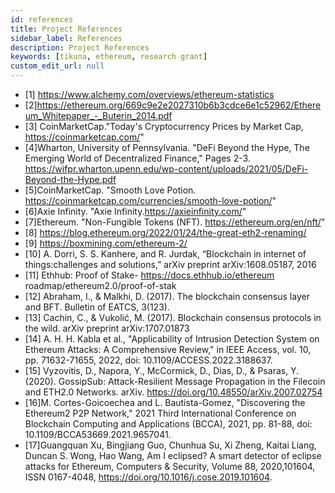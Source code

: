 ```yaml
---
id: references
title: Project References
sidebar_label: References
description: Project References
keywords: [tikuna, ethereum, research grant]
custom_edit_url: null
---
```


- [1] https://www.alchemy.com/overviews/ethereum-statistics 
- [2]https://ethereum.org/669c9e2e2027310b6b3cdce6e1c52962/Ethereum_Whitepaper_-_Buterin_2014.pdf 
- [3] CoinMarketCap."Today's Cryptocurrency Prices by Market Cap, https://coinmarketcap.com/"
- [4]Wharton, University of Pennsylvania. "DeFi Beyond the Hype, The Emerging World of Decentralized Finance," Pages 2-3. https://wifpr.wharton.upenn.edu/wp-content/uploads/2021/05/DeFi-Beyond-the-Hype.pdf 
- [5]CoinMarketCap. "Smooth Love Potion. https://coinmarketcap.com/currencies/smooth-love-potion/" 
- [6]Axie Infinity. "Axie Infinity.https://axieinfinity.com/" 
- [7]Ethereum. "Non-Fungible Tokens (NFT). https://ethereum.org/en/nft/" 
- [8] https://blog.ethereum.org/2022/01/24/the-great-eth2-renaming/ 
- [9] https://boxmining.com/ethereum-2/ 
- [10] A. Dorri, S. S. Kanhere, and R. Jurdak, “Blockchain in internet of things:challenges and solutions,” arXiv preprint arXiv:1608.05187, 2016
- [11] Ethhub: Proof of Stake- 
https://docs.ethhub.io/ethereum roadmap/ethereum2.0/proof-of-stak 
- [12] Abraham, I., & Malkhi, D. (2017). The blockchain consensus layer and BFT. Bulletin of EATCS, 3(123).
- [13] Cachin, C., & Vukolić, M. (2017). Blockchain consensus protocols in the wild. arXiv preprint arXiv:1707.01873
- [14] A. H. H. Kabla et al., "Applicability of Intrusion Detection System on Ethereum Attacks: A Comprehensive Review," in IEEE Access, vol. 10, pp. 71632-71655, 2022, doi: 10.1109/ACCESS.2022.3188637.
- [15] Vyzovitis, D., Napora, Y., McCormick, D., Dias, D., & Psaras, Y. (2020). GossipSub: Attack-Resilient Message Propagation in the Filecoin and ETH2.0 Networks. arXiv. https://doi.org/10.48550/arXiv.2007.02754
- [16]M. Cortes-Goicoechea and L. Bautista-Gomez, "Discovering the Ethereum2 P2P Network," 2021 Third International Conference on Blockchain Computing and Applications (BCCA), 2021, pp. 81-88, doi: 10.1109/BCCA53669.2021.9657041.
- [17]Guangquan Xu, Bingjiang Guo, Chunhua Su, Xi Zheng, Kaitai Liang, Duncan S. Wong, Hao Wang, Am I eclipsed? A smart detector of eclipse attacks for Ethereum, Computers & Security, Volume 88, 2020,101604, ISSN 0167-4048, https://doi.org/10.1016/j.cose.2019.101604. 
